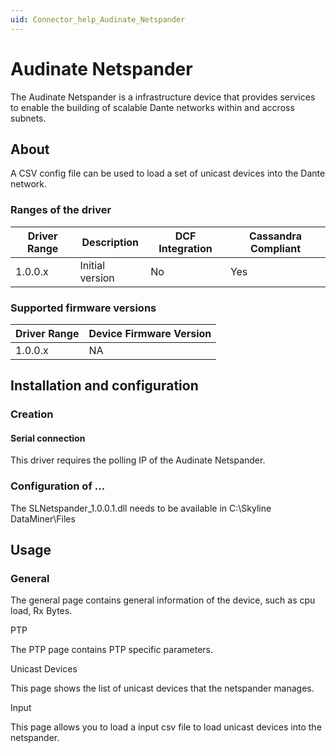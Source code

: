 ```yaml
---
uid: Connector_help_Audinate_Netspander
---
```


# Audinate Netspander

The Audinate Netspander is a infrastructure device that provides services to enable the building of scalable Dante networks within and accross subnets.

## About

A CSV config file can be used to load a set of unicast devices into the Dante network.

### Ranges of the driver

| **Driver Range** | **Description** | **DCF Integration** | **Cassandra Compliant** |
|------------------|-----------------|---------------------|-------------------------|
| 1.0.0.x          | Initial version | No                  | Yes                     |

### Supported firmware versions

| **Driver Range** | **Device Firmware Version** |
|------------------|-----------------------------|
| 1.0.0.x          | NA                          |

## Installation and configuration

### Creation

#### Serial connection

This driver requires the polling IP of the Audinate Netspander.

### Configuration of ...

The SLNetspander_1.0.0.1.dll needs to be available in C:\Skyline DataMiner\Files

## Usage

### General

The general page contains general information of the device, such as cpu load, Rx Bytes.

PTP

The PTP page contains PTP specific parameters.

Unicast Devices

This page shows the list of unicast devices that the netspander manages.

Input

This page allows you to load a input csv file to load unicast devices into the netspander.
